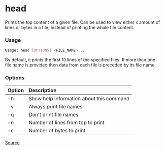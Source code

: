 # head
Prints the top content of a given file. Can be used to view either x amount of lines or bytes in a file, instead of printing the whole file content.

### Usage
```bash
Usage: head [OPTIONS] <FILE_NAME>...
```
By default, it prints the first 10 lines of the specified files. If more than one file name is provided then data from each file is preceded by its file name. 

### Options
| Option | Description |
| :----- | :-----------|
| -h     | Show help information about this command
| -v     | Always print file names
| -q     | Don't print file names
| -n     | Number of lines from top to print
| -c     | Number of bytes to print

[Source](https://www.geeksforgeeks.org/head-command-linux-examples/)